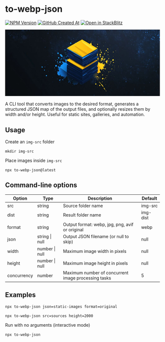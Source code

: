 # to-webp-json

[![NPM Version](https://img.shields.io/npm/v/to-webp-json?style=flat&logo=npm&label=version&color=cb3837)](https://www.npmjs.com/package/to-webp-json)
[![GitHub Created At](https://img.shields.io/github/created-at/vdistortion/to-webp-json?style=flat&logo=github)](https://github.com/vdistortion/to-webp-json)
[![Open in StackBlitz](https://developer.stackblitz.com/img/open_in_stackblitz_small.svg)](https://stackblitz.com/github/vdistortion/to-webp-json)

[![to-webp-json](docs/bg.jpg)](https://vdistortion.github.io/to-webp-json/)

A CLI tool that converts images to the desired format, generates a structured JSON map of the output files, and optionally resizes them by width and/or height. Useful for static sites, galleries, and automation.

## Usage

Create an `img-src` folder

```shell
mkdir img-src
```

Place images inside `img-src`

```shell
npx to-webp-json@latest
```

## Command-line options

| Option      | Type           | Description                                         | Default  |
| ----------- | -------------- | --------------------------------------------------- | -------- |
| src         | string         | Source folder name                                  | img-src  |
| dist        | string         | Result folder name                                  | img-dist |
| format      | string         | Output format: webp, jpg, png, avif or original     | webp     |
| json        | string \| null | Output JSON filename (or null to skip)              | null     |
| width       | number \| null | Maximum image width in pixels                       | null     |
| height      | number \| null | Maximum image height in pixels                      | null     |
| concurrency | number         | Maximum number of concurrent image processing tasks | 5        |

## Examples

```shell
npx to-webp-json json=static-images format=original
```

```shell
npx to-webp-json src=sources height=2000
```

Run with no arguments (interactive mode)

```shell
npx to-webp-json
```
